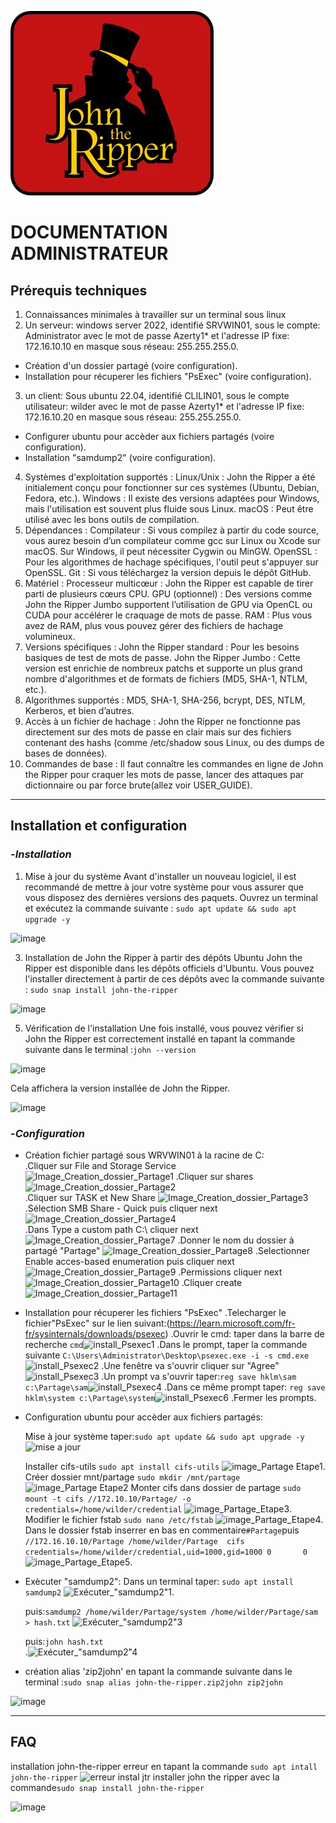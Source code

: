 ![Logo John the Ripper](Images/JtR.png)

# DOCUMENTATION ADMINISTRATEUR

## Prérequis techniques

1. Connaissances minimales à travailler sur un terminal sous linux
2. Un serveur:
windows server 2022, identifié SRVWIN01, sous le compte: Administrator avec le mot de passe Azerty1* et l'adresse IP fixe: 172.16.10.10 en masque sous réseau: 255.255.255.0.
 - Création d'un dossier partagé (voire configuration).
 - Installation pour récuperer les fichiers "PsExec" (voire configuration).
3. un client:
Sous ubuntu 22.04, identifié CLILIN01, sous le compte utilisateur: wilder avec le mot de passe Azerty1* et l'adresse IP fixe: 172.16.10.20 en masque sous réseau: 255.255.255.0.
 - Configurer ubuntu pour accèder aux fichiers partagés (voire configuration). 
 - Installation "samdump2" (voire configuration). 
4. Systèmes d'exploitation supportés :
Linux/Unix : John the Ripper a été initialement conçu pour fonctionner sur ces systèmes (Ubuntu, Debian, Fedora, etc.).
Windows : Il existe des versions adaptées pour Windows, mais l'utilisation est souvent plus fluide sous Linux.
macOS : Peut être utilisé avec les bons outils de compilation.
5. Dépendances :
Compilateur : Si vous compilez à partir du code source, vous aurez besoin d’un compilateur comme gcc sur Linux ou Xcode sur macOS. Sur Windows, il peut nécessiter Cygwin ou MinGW.
OpenSSL : Pour les algorithmes de hachage spécifiques, l'outil peut s'appuyer sur OpenSSL.
Git : Si vous téléchargez la version depuis le dépôt GitHub.
6. Matériel :
Processeur multicœur : John the Ripper est capable de tirer parti de plusieurs cœurs CPU.
GPU (optionnel) : Des versions comme John the Ripper Jumbo supportent l’utilisation de GPU via OpenCL ou CUDA pour accélérer le craquage de mots de passe.
RAM : Plus vous avez de RAM, plus vous pouvez gérer des fichiers de hachage volumineux.
7. Versions spécifiques :
John the Ripper standard : Pour les besoins basiques de test de mots de passe.
John the Ripper Jumbo : Cette version est enrichie de nombreux patchs et supporte un plus grand nombre d'algorithmes et de formats de fichiers (MD5, SHA-1, NTLM, etc.).
8. Algorithmes supportés :
MD5, SHA-1, SHA-256, bcrypt, DES, NTLM, Kerberos, et bien d’autres.
9. Accès à un fichier de hachage :
John the Ripper ne fonctionne pas directement sur des mots de passe en clair mais sur des fichiers contenant des hashs (comme /etc/shadow sous Linux, ou des dumps de bases de données).
10. Commandes de base :
Il faut connaître les commandes en ligne de John the Ripper pour craquer les mots de passe, lancer des attaques par dictionnaire ou par force brute(allez voir USER_GUIDE).
---
## Installation et configuration 

### -*Installation* 
1. Mise à jour du système
Avant d'installer un nouveau logiciel, il est recommandé de mettre à jour votre système pour vous assurer que vous disposez des dernières versions des paquets. Ouvrez un terminal et exécutez la commande suivante :
```sudo apt update && sudo apt upgrade -y```

![image](https://github.com/WildCodeSchool/TSSR-2409-JAUNE-P1-G3-SecurisationDeMotDePasse/blob/main/Images/Capture%20d%E2%80%99%C3%A9cran%20dinstall%20john-the%20ripper%204.png)

3. Installation de John the Ripper à partir des dépôts Ubuntu
John the Ripper est disponible dans les dépôts officiels d'Ubuntu. Vous pouvez l'installer directement à partir de ces dépôts avec la commande suivante :
```sudo snap install john-the-ripper```
 
![image](https://github.com/WildCodeSchool/TSSR-2409-JAUNE-P1-G3-SecurisationDeMotDePasse/blob/main/Images/Capture%20d%E2%80%99%C3%A9cran%20dinstall%20john-the%20ripper2.png)

5. Vérification de l'installation
Une fois installé, vous pouvez vérifier si John the Ripper est correctement installé en tapant la commande suivante dans le terminal :```john --version```

![image](https://github.com/WildCodeSchool/TSSR-2409-JAUNE-P1-G3-SecurisationDeMotDePasse/blob/main/Images/Capture%20d%E2%80%99%C3%A9cran%20d'install%20john-the-ripper%206.png)

Cela affichera la version installée de John the Ripper.

![image](https://github.com/WildCodeSchool/TSSR-2409-JAUNE-P1-G3-SecurisationDeMotDePasse/blob/main/Images/Capture%20d%E2%80%99%C3%A9cran%20d'install%20john-the-ripper%205%20.png)


### -*Configuration*

- Création fichier partagé sous WRVWIN01 à la racine de C:     
 .Cliquer sur File and Storage Service
![Image_Creation_dossier_Partage1](https://github.com/WildCodeSchool/TSSR-2409-JAUNE-P1-G3-SecurisationDeMotDePasse/blob/main/Images/Creation_dossier_Partage1.png)          .Cliquer sur shares
![Image_Creation_dossier_Partage2](https://github.com/WildCodeSchool/TSSR-2409-JAUNE-P1-G3-SecurisationDeMotDePasse/blob/main/Images/Creation_dossier_Partage2.png)         
 .Cliquer sur TASK et New Share
![Image_Creation_dossier_Partage3](https://github.com/WildCodeSchool/TSSR-2409-JAUNE-P1-G3-SecurisationDeMotDePasse/blob/main/Images/Creation_dossier_Partage3.png)         
 .Sélection SMB Share - Quick puis cliquer next
![Image_Creation_dossier_Partage4](https://github.com/WildCodeSchool/TSSR-2409-JAUNE-P1-G3-SecurisationDeMotDePasse/blob/main/Images/Creation_dossier_Partage4.png)         
 .Dans Type a custom path  C:\ cliquer next
![Image_Creation_dossier_Partage7](https://github.com/WildCodeSchool/TSSR-2409-JAUNE-P1-G3-SecurisationDeMotDePasse/blob/main/Images/Creation_dossier_Partage7.png)
 .Donner le nom du dossier à partagé "Partage"
![Image_Creation_dossier_Partage8](https://github.com/WildCodeSchool/TSSR-2409-JAUNE-P1-G3-SecurisationDeMotDePasse/blob/main/Images/Creation_dossier_Partage8.png)
 .Selectionner Enable acces-based enumeration puis cliquer next
![Image_Creation_dossier_Partage9](https://github.com/WildCodeSchool/TSSR-2409-JAUNE-P1-G3-SecurisationDeMotDePasse/blob/main/Images/Creation_dossier_Partage9.png)
 .Permissions cliquer next
![Image_Creation_dossier_Partage10](https://github.com/WildCodeSchool/TSSR-2409-JAUNE-P1-G3-SecurisationDeMotDePasse/blob/main/Images/Creation_dossier_Partage10.png)
 .Cliquer create
![Image_Creation_dossier_Partage11](https://github.com/WildCodeSchool/TSSR-2409-JAUNE-P1-G3-SecurisationDeMotDePasse/blob/main/Images/Creation_dossier_Partage11.png)
  
- Installation pour récuperer les fichiers "PsExec"
 .Telecharger le fichier"PsExec" sur le lien suivant:(https://learn.microsoft.com/fr-fr/sysinternals/downloads/psexec)
 .Ouvrir le cmd: taper dans la barre de recherche ```cmd```![install_Psexec1](https://github.com/WildCodeSchool/TSSR-2409-JAUNE-P1-G3-SecurisationDeMotDePasse/blob/main/Images/install_Psexec1.png)
 .Dans le prompt,  taper la commande suivante ```C:\Users\Administrator\Desktop\psexec.exe -i -s cmd.exe```![install_Psexec2](https://github.com/WildCodeSchool/TSSR-2409-JAUNE-P1-G3-SecurisationDeMotDePasse/blob/main/Images/install_Psexec2.png)
 .Une fenêtre va s'ouvrir cliquer sur "Agree"![install_Psexec3](https://github.com/WildCodeSchool/TSSR-2409-JAUNE-P1-G3-SecurisationDeMotDePasse/blob/main/Images/install_Psexec3.png)
 .Un prompt va s'ouvrir taper:```reg save hklm\sam c:\Partage\sam```![install_Psexec4](https://github.com/WildCodeSchool/TSSR-2409-JAUNE-P1-G3-SecurisationDeMotDePasse/blob/main/Images/install_Psexec4.png)
 .Dans ce même prompt taper: ```reg save hklm\system c:\Partage\system```![install_Psexec6](https://github.com/WildCodeSchool/TSSR-2409-JAUNE-P1-G3-SecurisationDeMotDePasse/blob/main/Images/install_Psexec6.png)
 .Fermer les prompts.
  
- Configuration ubuntu pour accèder aux fichiers partagés:

  Mise à jour système taper:```sudo apt update && sudo apt upgrade -y```![mise a jour](https://github.com/WildCodeSchool/TSSR-2409-JAUNE-P1-G3-SecurisationDeMotDePasse/blob/main/Images/Capture%20d%E2%80%99%C3%A9cran%20dinstall%20john-the%20ripper%204.png)
  
  Installer cifs-utils ```sudo apt install cifs-utils```
![image_Partage Etape1](https://github.com/WildCodeSchool/TSSR-2409-JAUNE-P1-G3-SecurisationDeMotDePasse/blob/main/Images/Partage_etape1.png).
  Créer dossier mnt/partage ```sudo mkdir /mnt/partage```
![image_Partage Etape2](https://github.com/WildCodeSchool/TSSR-2409-JAUNE-P1-G3-SecurisationDeMotDePasse/blob/main/Images/Partage_etape2.png)
  Monter cifs dans dossier de partage ```sudo mount -t cifs //172.10.10/Partage/ -o credentials=/home/wilder/credential```
![image_Partage_Etape3](https://github.com/WildCodeSchool/TSSR-2409-JAUNE-P1-G3-SecurisationDeMotDePasse/blob/main/Images/Partage_Etape3.png).
  Modifier le fichier fstab ```sudo nano /etc/fstab```
![image_Partage_Etape4](https://github.com/WildCodeSchool/TSSR-2409-JAUNE-P1-G3-SecurisationDeMotDePasse/blob/main/Images/Partage_etape4.png).
  Dans le dossier fstab inserrer en bas en commentaire```#Partage```puis ```//172.16.10.10/Partage /home/wilder/Partage  cifs credentials=/home/wilder/credential,uid=1000,gid=1000 0       0```
![image_Partage_Etape5](https://github.com/WildCodeSchool/TSSR-2409-JAUNE-P1-G3-SecurisationDeMotDePasse/blob/main/Images/Partage_etape5.png).

- Exècuter "samdump2":
  Dans un terminal taper: ```sudo apt install samdump2```
![Exécuter_"samdump2"1](https://github.com/WildCodeSchool/TSSR-2409-JAUNE-P1-G3-SecurisationDeMotDePasse/blob/main/Images/Ex%C3%A9cuter_%22samdump2%221.png).

  puis:```samdump2 /home/wilder/Partage/system /home/wilder/Partage/sam > hash.txt``` 
 ![Exécuter_"samdump2"3](https://github.com/WildCodeSchool/TSSR-2409-JAUNE-P1-G3-SecurisationDeMotDePasse/blob/main/Images/Ex%C3%A9cuter_%22samdump2%223.png)

  puis:```john hash.txt```     
 .![Exécuter_"samdump2"4](https://github.com/WildCodeSchool/TSSR-2409-JAUNE-P1-G3-SecurisationDeMotDePasse/blob/main/Images/Ex%C3%A9cuter_%22samdump2%224.png)
 

- création alias 'zip2john'
  en tapant la commande suivante dans le terminal :```sudo snap alias john-the-ripper.zip2john zip2john```

![image](https://github.com/WildCodeSchool/TSSR-2409-JAUNE-P1-G3-SecurisationDeMotDePasse/blob/main/Images/INSTALL3.png)
  

---
## FAQ
installation john-the-ripper erreur en tapant la commande ```sudo apt intall john-the-ripper```
![erreur instal jtr](https://github.com/WildCodeSchool/TSSR-2409-JAUNE-P1-G3-SecurisationDeMotDePasse/blob/main/Images/Capture%20d%E2%80%99%C3%A9cran%20install%20john-the%20-ripper%201.png)
installer john the ripper avec la commande```sudo snap install john-the-ripper```
 
![image](https://github.com/WildCodeSchool/TSSR-2409-JAUNE-P1-G3-SecurisationDeMotDePasse/blob/main/Images/Capture%20d%E2%80%99%C3%A9cran%20dinstall%20john-the%20ripper2.png)
